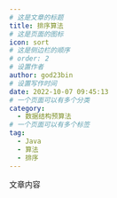 ```yaml
---
# 这是文章的标题
title: 排序算法
# 这是页面的图标
icon: sort
# 这是侧边栏的顺序
# order: 2
# 设置作者
author: god23bin
# 设置写作时间
date: 2022-10-07 09:45:13
# 一个页面可以有多个分类
category:
  - 数据结构预算法
# 一个页面可以有多个标签
tag:
  - Java
  - 算法
  - 排序
---
```


文章内容